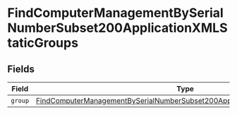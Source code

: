 # FindComputerManagementBySerialNumberSubset200ApplicationXMLStaticGroups


## Fields

| Field                                                                                                                                                                                   | Type                                                                                                                                                                                    | Required                                                                                                                                                                                | Description                                                                                                                                                                             |
| --------------------------------------------------------------------------------------------------------------------------------------------------------------------------------------- | --------------------------------------------------------------------------------------------------------------------------------------------------------------------------------------- | --------------------------------------------------------------------------------------------------------------------------------------------------------------------------------------- | --------------------------------------------------------------------------------------------------------------------------------------------------------------------------------------- |
| `group`                                                                                                                                                                                 | [FindComputerManagementBySerialNumberSubset200ApplicationXMLStaticGroupsGroup](../../models/operations/findcomputermanagementbyserialnumbersubset200applicationxmlstaticgroupsgroup.md) | :heavy_minus_sign:                                                                                                                                                                      | N/A                                                                                                                                                                                     |